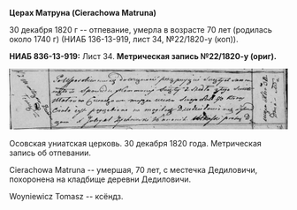 **Церах Матруна (Cierachowa Matruna)**

30 декабря 1820 г -- отпевание, умерла в возрасте 70 лет (родилась около
1740 г) (НИАБ 136-13-919, лист 34, №22/1820-у (коп)).

**НИАБ 836-13-919:** Лист 34. **Метрическая запись №22/1820-у (ориг).**

![](./media/752c3a835495a6e77fefb34b724c70011cbc5606.png)

Осовская униатская церковь. 30 декабря 1820 года. Метрическая запись об
отпевании.

Cierachowa Matruna -- умершая, 70 лет, с местечка Дедиловичи, похоронена
на кладбище деревни Дедиловичи.

Woyniewicz Tomasz -- ксёндз.
